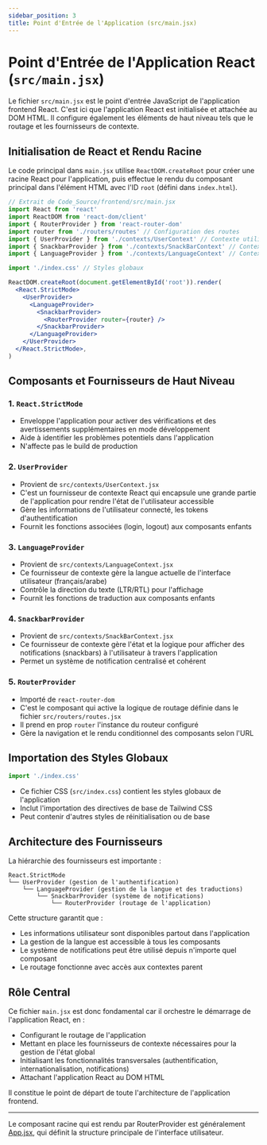 ```yaml
---
sidebar_position: 3
title: Point d'Entrée de l'Application (src/main.jsx)
---
```


# Point d'Entrée de l'Application React (`src/main.jsx`)

Le fichier `src/main.jsx` est le point d'entrée JavaScript de l'application frontend React. C'est ici que l'application React est initialisée et attachée au DOM HTML. Il configure également les éléments de haut niveau tels que le routage et les fournisseurs de contexte.

## Initialisation de React et Rendu Racine

Le code principal dans `main.jsx` utilise `ReactDOM.createRoot` pour créer une racine React pour l'application, puis effectue le rendu du composant principal dans l'élément HTML avec l'ID `root` (défini dans `index.html`).

```jsx
// Extrait de Code_Source/frontend/src/main.jsx
import React from 'react'
import ReactDOM from 'react-dom/client'
import { RouterProvider } from 'react-router-dom'
import router from './routers/routes' // Configuration des routes
import { UserProvider } from './contexts/UserContext' // Contexte utilisateur
import { SnackbarProvider } from './contexts/SnackBarContext' // Contexte Snackbar
import { LanguageProvider } from './contexts/LanguageContext' // Contexte de langue

import './index.css' // Styles globaux

ReactDOM.createRoot(document.getElementById('root')).render(
  <React.StrictMode>
    <UserProvider>
      <LanguageProvider>
        <SnackbarProvider>
          <RouterProvider router={router} />
        </SnackbarProvider>
      </LanguageProvider>
    </UserProvider>
  </React.StrictMode>,
)
```

## Composants et Fournisseurs de Haut Niveau

### 1. `React.StrictMode`
- Enveloppe l'application pour activer des vérifications et des avertissements supplémentaires en mode développement
- Aide à identifier les problèmes potentiels dans l'application
- N'affecte pas le build de production

### 2. `UserProvider`
- Provient de `src/contexts/UserContext.jsx`
- C'est un fournisseur de contexte React qui encapsule une grande partie de l'application pour rendre l'état de l'utilisateur accessible
- Gère les informations de l'utilisateur connecté, les tokens d'authentification
- Fournit les fonctions associées (login, logout) aux composants enfants

### 3. `LanguageProvider`
- Provient de `src/contexts/LanguageContext.jsx`
- Ce fournisseur de contexte gère la langue actuelle de l'interface utilisateur (français/arabe)
- Contrôle la direction du texte (LTR/RTL) pour l'affichage
- Fournit les fonctions de traduction aux composants enfants

### 4. `SnackbarProvider`
- Provient de `src/contexts/SnackBarContext.jsx`
- Ce fournisseur de contexte gère l'état et la logique pour afficher des notifications (snackbars) à l'utilisateur à travers l'application
- Permet un système de notification centralisé et cohérent

### 5. `RouterProvider`
- Importé de `react-router-dom`
- C'est le composant qui active la logique de routage définie dans le fichier `src/routers/routes.jsx`
- Il prend en prop `router` l'instance du routeur configuré
- Gère la navigation et le rendu conditionnel des composants selon l'URL

## Importation des Styles Globaux

```jsx
import './index.css'
```

- Ce fichier CSS (`src/index.css`) contient les styles globaux de l'application
- Inclut l'importation des directives de base de Tailwind CSS
- Peut contenir d'autres styles de réinitialisation ou de base

## Architecture des Fournisseurs

La hiérarchie des fournisseurs est importante :

```
React.StrictMode
└── UserProvider (gestion de l'authentification)
    └── LanguageProvider (gestion de la langue et des traductions)
        └── SnackbarProvider (système de notifications)
            └── RouterProvider (routage de l'application)
```

Cette structure garantit que :
- Les informations utilisateur sont disponibles partout dans l'application
- La gestion de la langue est accessible à tous les composants
- Le système de notifications peut être utilisé depuis n'importe quel composant
- Le routage fonctionne avec accès aux contextes parent

## Rôle Central

Ce fichier `main.jsx` est donc fondamental car il orchestre le démarrage de l'application React, en :

- Configurant le routage de l'application
- Mettant en place les fournisseurs de contexte nécessaires pour la gestion de l'état global
- Initialisant les fonctionnalités transversales (authentification, internationalisation, notifications)
- Attachant l'application React au DOM HTML

Il constitue le point de départ de toute l'architecture de l'application frontend.

---

Le composant racine qui est rendu par RouterProvider est généralement [App.jsx](../frontend/main-component.md), qui définit la structure principale de l'interface utilisateur.